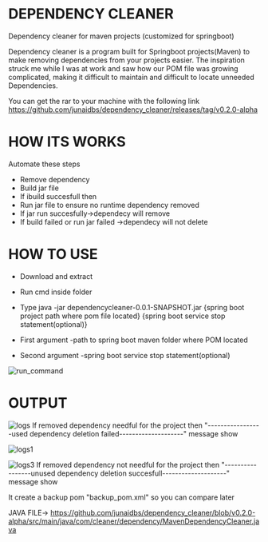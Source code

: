 # DEPENDENCY CLEANER
Dependency cleaner for maven projects (customized for springboot)

Dependency cleaner is a program built for Springboot projects(Maven) to make removing dependencies from your projects easier.
The inspiration struck me while I was at work and saw how our POM file was growing complicated, making it difficult to
maintain and difficult to locate unneeded Dependencies.


 You can get the rar to your machine with the following link
https://github.com/junaidbs/dependency_cleaner/releases/tag/v0.2.0-alpha

# HOW ITS WORKS

Automate these steps

* Remove dependency
* Build jar file 
* If ibuild succesfull then 
* Run jar file to ensure no runtime dependency removed
* If jar run succesfully->dependecy will remove
* If build failed or run jar failed  ->dependecy  will not delete

# HOW TO USE
* Download and extract

* Run cmd inside folder

* Type  java -jar dependencycleaner-0.0.1-SNAPSHOT.jar {spring boot project path where pom file located} {spring boot service stop statement(optional)}

* First argument -path to spring boot maven folder where POM located

* Second argument -spring boot service stop statement(optional)

![run_command](https://user-images.githubusercontent.com/70962606/195415362-b98451e9-0fb9-4860-93e0-490d9bdf68fc.jpg)


# OUTPUT

![logs](https://user-images.githubusercontent.com/70962606/195415565-813bf577-e338-44ac-9ccf-968abd717a59.jpg)
If  removed dependency needful for the project then "-----------------used dependency deletion failed--------------------" message show

![logs1](https://user-images.githubusercontent.com/70962606/195415717-1d79042b-0725-4d9a-8da1-0766fdb9693f.jpg)


![logs3](https://user-images.githubusercontent.com/70962606/195415732-71b7ee81-ba4e-4825-a007-68487fac5f91.jpg)
If  removed dependency not needful for the project then "-----------------unused dependency deletion succesfull--------------------" message show

It create a backup pom "backup_pom.xml" so you can compare later

JAVA FILE-> https://github.com/junaidbs/dependency_cleaner/blob/v0.2.0-alpha/src/main/java/com/cleaner/dependency/MavenDependencyCleaner.java
